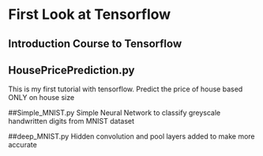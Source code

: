 # First Look at Tensorflow

## Introduction Course to Tensorflow

## HousePricePrediction.py
This is my first tutorial with tensorflow. 
Predict the price of house based ONLY on house size

##Simple_MNIST.py
Simple Neural Network to classify greyscale handwritten digits from MNIST dataset

##deep_MNIST.py
Hidden convolution and pool layers added to make more accurate
